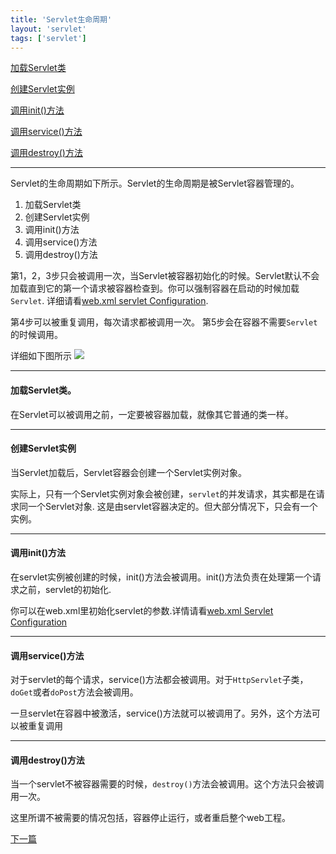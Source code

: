 ```yaml
---
title: 'Servlet生命周期'
layout: 'servlet'
tags: ['servlet']
---
```


[加载Servlet类](#load-servlet-class)

[创建Servlet实例](#create-servlet-instance)

[调用init()方法](#init)

[调用service()方法](#service)

[调用destroy()方法](#destroy)


----

Servlet的生命周期如下所示。Servlet的生命周期是被Servlet容器管理的。  

1.	加载Servlet类
2.	创建Servlet实例
3.	调用init()方法
4.	调用service()方法
5.	调用destroy()方法

第1，2，3步只会被调用一次，当Servlet被容器初始化的时候。Servlet默认不会加载直到它的第一个请求被容器检查到。你可以强制容器在启动的时候加载`Servlet`. 详细请看[web.xml servlet Configuration]().

第4步可以被重复调用，每次请求都被调用一次。
第5步会在容器不需要`Servlet`的时候调用。

详细如下图所示
![](http://tutorials.jenkov.com/images/java-servlets/life-cycle.png)

----

#### <a name="load-servlet-class"></a>加载Servlet类。

在Servlet可以被调用之前，一定要被容器加载，就像其它普通的类一样。

----

#### <a name="create-service-instance"></a>创建Servlet实例

当Servlet加载后，Servlet容器会创建一个Servlet实例对象。

实际上，只有一个Servlet实例对象会被创建，`servlet`的并发请求，其实都是在请求同一个Servlet对象. 这是由servlet容器决定的。但大部分情况下，只会有一个实例。

----

#### <a href="init"></a>调用init()方法
在servlet实例被创建的时候，init()方法会被调用。init()方法负责在处理第一个请求之前，servlet的初始化.

你可以在web.xml里初始化servlet的参数.详情请看[web.xml Servlet Configuration](http://tutorials.jenkov.com/java-servlets/web-xml.html#initParams)

----

#### <a name="service"></a>调用service()方法
对于servlet的每个请求，service()方法都会被调用。对于`HttpServlet`子类，`doGet`或者`doPost`方法会被调用。

一旦servlet在容器中被激活，service()方法就可以被调用了。另外，这个方法可以被重复调用

----

#### <a name="destroy"></a>调用destroy()方法
当一个servlet不被容器需要的时候，`destroy()`方法会被调用。这个方法只会被调用一次。

这里所谓不被需要的情况包括，容器停止运行，或者重启整个web工程。

[下一篇]()
